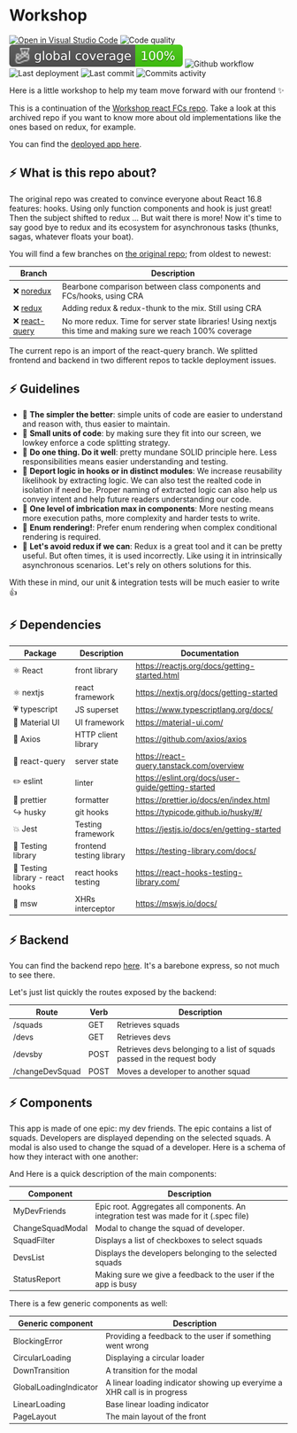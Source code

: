 # Workshop

[![Open in Visual Studio Code](https://open.vscode.dev/badges/open-in-vscode.svg)](https://open.vscode.dev/jpb06/workshop-react-front)
![Code quality](https://img.shields.io/codefactor/grade/github/jpb06/workshop-react-front?logo=codefactor)
![Coverage](./badges/coverage-global%20coverage.svg)
![Github workflow](https://img.shields.io/github/workflow/status/jpb06/workshop-react-front/checks?label=last%20workflow&logo=github-actions)
![Last deployment](https://img.shields.io/github/deployments/jpb06/workshop-react-front/workshop-react-front?label=last%20deployment&logo=heroku)
![Last commit](https://img.shields.io/github/last-commit/jpb06/workshop-react-front?logo=git)
![Commits activity](https://img.shields.io/github/commit-activity/m/jpb06/workshop-react-front?logo=github)

Here is a little workshop to help my team move forward with our frontend :sparkles:

This is a continuation of the [Workshop react FCs repo](https://github.com/jpb06/workshop-react-fcs). Take a look at this archived repo if you want to know more about old implementations like the ones based on redux, for example.

You can find the [deployed app here](https://workshop-react-front.herokuapp.com).

## :zap: What is this repo about?

The original repo was created to convince everyone about React 16.8 features: hooks. Using only function components and hook is just great! Then the subject shifted to redux ...
But wait there is more! Now it's time to say good bye to redux and its ecosystem for asynchronous tasks (thunks, sagas, whatever floats your boat).

You will find a few branches on [the original repo](https://github.com/jpb06/workshop-react-fcs); from oldest to newest:

| Branch                                                                           | Description                                                                                                   |
| -------------------------------------------------------------------------------- | ------------------------------------------------------------------------------------------------------------- |
| :x: [noredux](https://github.com/jpb06/workshop-react-fcs/tree/noredux)          | Bearbone comparison between class components and FCs/hooks, using CRA                                         |
| :x: [redux](https://github.com/jpb06/workshop-react-fcs/tree/redux)              | Adding redux & redux-thunk to the mix. Still using CRA                                                        |
| :x: [react-query](https://github.com/jpb06/workshop-react-fcs/tree/react-query/) | No more redux. Time for server state libraries! Using nextjs this time and making sure we reach 100% coverage |

The current repo is an import of the react-query branch. We splitted frontend and backend in two different repos to tackle deployment issues.

## :zap: Guidelines

- :trumpet: **The simpler the better**: simple units of code are easier to understand and reason with, thus easier to maintain.
- :trumpet: **Small units of code**: by making sure they fit into our screen, we lowkey enforce a code splitting strategy.
- :trumpet: **Do one thing. Do it well**: pretty mundane SOLID principle here. Less responsibilities means easier understanding and testing.
- :trumpet: **Deport logic in hooks or in distinct modules**: We increase reusability likelihook by extracting logic. We can also test the realted code in isolation if need be. Proper naming of extracted logic can also help us convey intent and help future readers understanding our code.
- :trumpet: **One level of imbrication max in components**: More nesting means more execution paths, more complexity and harder tests to write.
- :trumpet: **Enum rendering!**: Prefer enum rendering when complex conditional rendering is required.
- :trumpet: **Let's avoid redux if we can**: Redux is a great tool and it can be pretty useful. But often times, it is used incorrectly. Like using it in intrinsically asynchronous scenarios. Let's rely on others solutions for this.

With these in mind, our unit & integration tests will be much easier to write :thumbsup:

## :zap: Dependencies

| Package                          | Description              | Documentation                                      |
| -------------------------------- | ------------------------ | -------------------------------------------------- |
| ⚛️ React                         | front library            | https://reactjs.org/docs/getting-started.html      |
| ⚛️ nextjs                        | react framework          | https://nextjs.org/docs/getting-started            |
| :heartpulse: typescript          | JS superset              | https://www.typescriptlang.org/docs/               |
| :iphone: Material UI             | UI framework             | https://material-ui.com/                           |
| :satellite: Axios                | HTTP client library      | https://github.com/axios/axios                     |
| :dizzy: react-query              | server state             | https://react-query.tanstack.com/overview          |
| :pencil2: eslint                 | linter                   | https://eslint.org/docs/user-guide/getting-started |
| :straight_ruler: prettier        | formatter                | https://prettier.io/docs/en/index.html             |
| :arrow_right_hook: husky         | git hooks                | https://typicode.github.io/husky/#/                |
| :boom: Jest                      | Testing framework        | https://jestjs.io/docs/en/getting-started          |
| 🧪 Testing library               | frontend testing library | https://testing-library.com/docs/                  |
| 🧪 Testing library - react hooks | react hooks testing      | https://react-hooks-testing-library.com/           |
| :wrench: msw                     | XHRs interceptor         | https://mswjs.io/docs/                             |

## :zap: Backend

You can find the backend repo [here](https://github.com/jpb06/workshop-react-backend). It's a barebone express, so not much to see there.

Let's just list quickly the routes exposed by the backend:

| Route           | Verb | Description                                                             |
| --------------- | ---- | ----------------------------------------------------------------------- |
| /squads         | GET  | Retrieves squads                                                        |
| /devs           | GET  | Retrieves devs                                                          |
| /devsby         | POST | Retrieves devs belonging to a list of squads passed in the request body |
| /changeDevSquad | POST | Moves a developer to another squad                                      |

## :zap: Components

This app is made of one epic: my dev friends. The epic contains a list of squads. Developers are displayed depending on the selected squads. A modal is also used to change the squad of a developer.
Here is a schema of how they interact with one another:

And Here is a quick description of the main components:

| Component        | Description                                                                            |
| ---------------- | -------------------------------------------------------------------------------------- |
| MyDevFriends     | Epic root. Aggregates all components. An integration test was made for it (.spec file) |
| ChangeSquadModal | Modal to change the squad of developer.                                                |
| SquadFilter      | Displays a list of checkboxes to select squads                                         |
| DevsList         | Displays the developers belonging to the selected squads                               |
| StatusReport     | Making sure we give a feedback to the user if the app is busy                          |

There is a few generic components as well:

| Generic component      | Description                                                              |
| ---------------------- | ------------------------------------------------------------------------ |
| BlockingError          | Providing a feedback to the user if something went wrong                 |
| CircularLoading        | Displaying a circular loader                                             |
| DownTransition         | A transition for the modal                                               |
| GlobalLoadingIndicator | A linear loading indicator showing up everyime a XHR call is in progress |
| LinearLoading          | Base linear loading indicator                                            |
| PageLayout             | The main layout of the front                                             |
